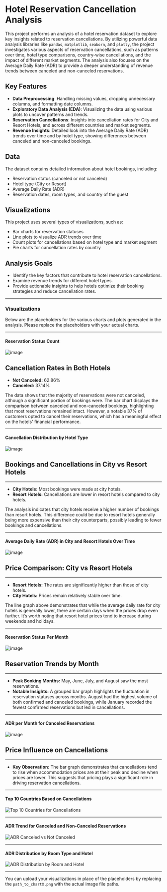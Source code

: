 # Hotel Reservation Cancellation Analysis

This project performs an analysis of a hotel reservation dataset to explore key insights related to reservation cancellations. By utilizing powerful data analysis libraries like `pandas`, `matplotlib`, `seaborn`, and `plotly`, the project investigates various aspects of reservation cancellations, such as patterns over time, hotel type comparisons, country-wise cancellations, and the impact of different market segments. The analysis also focuses on the Average Daily Rate (ADR) to provide a deeper understanding of revenue trends between canceled and non-canceled reservations.

## Key Features
- **Data Preprocessing**: Handling missing values, dropping unnecessary columns, and formatting date columns.
- **Exploratory Data Analysis (EDA)**: Visualizing the data using various plots to uncover patterns and trends.
- **Reservation Cancellations**: Insights into cancellation rates for City and Resort Hotels, and across different countries and market segments.
- **Revenue Insights**: Detailed look into the Average Daily Rate (ADR) trends over time and by hotel type, showing differences between canceled and non-canceled bookings.

## Data
The dataset contains detailed information about hotel bookings, including:
- Reservation status (canceled or not canceled)
- Hotel type (City or Resort)
- Average Daily Rate (ADR)
- Reservation dates, room types, and country of the guest

## Visualizations
This project uses several types of visualizations, such as:
- Bar charts for reservation statuses
- Line plots to visualize ADR trends over time
- Count plots for cancellations based on hotel type and market segment
- Pie charts for cancellation rates by country

## Analysis Goals
- Identify the key factors that contribute to hotel reservation cancellations.
- Examine revenue trends for different hotel types.
- Provide actionable insights to help hotels optimize their booking strategies and reduce cancellation rates.

---

### Visualizations

Below are the placeholders for the various charts and plots generated in the analysis. Please replace the placeholders with your actual charts.

---

#### Reservation Status Count
![image](https://github.com/user-attachments/assets/be7ecd00-e9e0-4f56-9671-18f8651be5f6)
## Cancellation Rates in Both Hotels

- **Not Canceled:** 62.86%
- **Canceled:** 37.14%

The data shows that the majority of reservations were not canceled, although a significant portion of bookings were. The bar chart displays the comparison between canceled and non-canceled bookings, highlighting that most reservations remained intact. However, a notable 37% of customers opted to cancel their reservations, which has a meaningful effect on the hotels' financial performance.



---

#### Cancellation Distribution by Hotel Type
![image](https://github.com/user-attachments/assets/f85351ef-995e-4ded-8ab9-aca4836142a5)
## Bookings and Cancellations in City vs Resort Hotels

--------------------------------------------------

- **City Hotels:** Most bookings were made at city hotels.
- **Resort Hotels:** Cancellations are lower in resort hotels compared to city hotels.

The analysis indicates that city hotels receive a higher number of bookings than resort hotels. This difference could be due to resort hotels generally being more expensive than their city counterparts, possibly leading to fewer bookings and cancellations.



---

#### Average Daily Rate (ADR) in City and Resort Hotels Over Time
![image](https://github.com/user-attachments/assets/8392ab35-2633-4550-abd6-7ddcbfbe4365)
## Price Comparison: City vs Resort Hotels

--------------------------------------------------

- **Resort Hotels:** The rates are significantly higher than those of city hotels.
- **City Hotels:** Prices remain relatively stable over time.

The line graph above demonstrates that while the average daily rate for city hotels is generally lower, there are certain days when the prices drop even further. It’s worth noting that resort hotel prices tend to increase during weekends and holidays.



---

#### Reservation Status Per Month
![image](https://github.com/user-attachments/assets/ae2b9e51-527c-478d-bb12-06f254980421)
## Reservation Trends by Month

--------------------------------------------------

- **Peak Booking Months:** May, June, July, and August saw the most reservations.
- **Notable Insights:** A grouped bar graph highlights the fluctuation in reservation statuses across months. August had the highest volume of both confirmed and canceled bookings, while January recorded the fewest confirmed reservations but led in cancellations.


---

#### ADR per Month for Canceled Reservations
![image](https://github.com/user-attachments/assets/012f31ac-60ba-44a9-acea-784cacf169b3)
## Price Influence on Cancellations

--------------------------------------------------

- **Key Observation:** The bar graph demonstrates that cancellations tend to rise when accommodation prices are at their peak and decline when prices are lower. This suggests that pricing plays a significant role in driving reservation cancellations.


---

#### Top 10 Countries Based on Cancellations
![Top 10 Countries for Cancellations](path_to_chart6.png)

---

#### ADR Trend for Canceled and Non-Canceled Reservations
![ADR Canceled vs Not Canceled](path_to_chart7.png)

---

#### ADR Distribution by Room Type and Hotel
![ADR Distribution by Room and Hotel](path_to_chart8.png)

---

You can upload your visualizations in place of the placeholders by replacing the `path_to_chartX.png` with the actual image file paths.

